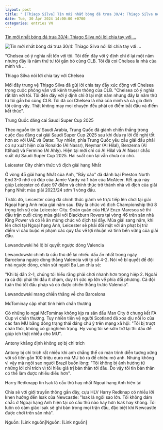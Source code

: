 ```yaml
---
layout: post
title: " [Thiago Silva] Tin mới nhất bóng đá trưa 30/4: Thiago Silva nói lời chia tay với ..."
date: Tue, 30 Apr 2024 14:00:00 +0700
categories: entries VN
---
```

[Tin mới nhất bóng đá trưa 30/4: Thiago Silva nói lời chia tay với ...](https://www.24h.com.vn/bong-da/tin-moi-nhat-bong-da-sang-30-4-liverpool-muon-giu-chan-salah-c48a1563994.html)

![Tin mới nhất bóng đá trưa 30/4: Thiago Silva nói lời chia tay với ...](https://cdn.24h.com.vn/upload/2-2024/images/2024-04-30/1714438013-123-thumbnail-width1200height628-watermark.jpg)

"Chelsea có ý nghĩa rất lớn với tôi. Tôi đến đây với ý định chỉ ở lại một năm nhưng đây là năm thứ tư tôi gắn bó cùng CLB. Tôi đã coi Chelsea là nhà của mình và ...

Thiago Silva nói lời chia tay với Chelsea

Mới đây trung vệ Thiago Silva đã gửi lời chia tay đầy xúc động với Chelsea trong cuộc phỏng vấn với kênh truyền thông của CLB. "Chelsea có ý nghĩa rất lớn với tôi. Tôi đến đây với ý định chỉ ở lại một năm nhưng đây là năm thứ tư tôi gắn bó cùng CLB. Tôi đã coi Chelsea là nhà của mình và cả gia đình tôi cũng vậy. Thật không may mọi chuyện đều phải có điểm bắt đầu và điểm kết thúc".

Trung Quốc đăng cai Saudi Super Cup 2025

Theo nguồn tin từ Saudi Arabia, Trung Quốc đã giành chiến thắng trong cuộc đua đăng cai giải Saudi Super Cup 2025 sau khi đưa ra lời đề nghị tốt hơn so với UAE và Qatar. Tuy nhiên, phía Trung Quốc yêu cầu giải đấu phải có sự xuất hiện của Ronaldo (Al Nassr), Neymar (Al Hilal), Benzema (Al Ittihad) và Fermino (Al Ahly). Hiện tại mới chỉ có Al Hilal và Al Nassr chắc suất dự Saudi Super Cup 2025. Hai suất còn lại vẫn chưa có chủ.

Leicester City chính thức vô địch giải hạng Nhất

Ở vòng 45 giải hạng Nhất của Anh, "Bầy cáo" đã đánh bại Preston North End 3-0 nhờ cú đúp của Jamie Vardy và 1 bàn của McAteer. Kết quả này giúp Leicester có được 97 điểm và chính thức trở thành nhà vô địch của giải hạng Nhất mùa giải 2023/24 sớm 1 vòng đấu.

Trước đó, Leicester cũng đã chính thức giành vé trực tiếp lên chơi tại giải Ngoại hạng Anh mùa giải năm sau. Đây là chức vô địch Championship thứ 8 trong lịch sử của Leicester City. Đoàn quân của HLV Enzo Maresca sẽ thi đấu trận cuối cùng mùa giải với Blackburn Rovers tại vòng 46 trên sân nhà King Power và có lễ ăn mừng chức vô địch tại đây. Mùa giải sang năm, khi lên chơi tại Ngoại hạng Anh, Leicester sẽ phải đối mặt với án phạt bị trừ điểm vì cáo buộc vi phạm các quy tắc về lợi nhuận và tính bền vững của giải đấu.

Lewandowski hé lộ bí quyết ngược dòng Valencia

Lewandowski chính là cầu thủ dể lại nhiều dấu ấn nhất trong ngày Barcelona ngược dòng thắng Valencia với tỷ số 4-2. Nói về bí quyết để đội nhà ngược dòng, chân sút người Ba Lan chia sẻ:

"Khi bị dẫn 2-1, chúng tôi hiểu rằng phải chơi nhanh hơn trong hiệp 2. Ngoài ra cả đội phải thi đấu ít chạm, duy trì sức ép lớn về phía đối phương. Cả đội tuân thủ tốt đấu pháp và có được chiến thắng trước Valencia".

Lewandowski mang chiến thắng về cho Barcelona

McTominay cập nhật tình hình chấn thương

Có những lo ngại McTominay không kịp ra sân đấu Man City ở chung kết FA Cup vì chấn thương. Tuy nhiên tiền vệ người Scotland đã xoa dịu nỗi lo của các fan MU bằng dòng trạng thái đáng chú ý trên mạng xã hội: "Tôi bị trượt chân thôi, không có gì nghiêm trọng. Hy vọng tôi sẽ sớm trở lại thi đấu để giúp ích thật nhiều cho MU".

Antony khẳng định không sợ bị chỉ trích

Antony bị chỉ trích rất nhiều khi anh chẳng thể có màn trình diễn tương xứng với số tiền gần 100 triệu euro mà MU bỏ ra để chiêu mộ anh. Nhưng không vì vậy mà ngôi sao người Brazil buồn lòng: "Tôi không bị ảnh hưởng từ những lời chỉ trích vì tôi hiểu giá trị bản thân tới đâu. Do vậy tôi tin bản thân có thể làm được nhiều điều hơn".

Harry Redknapp tin Isak là cầu thủ hay nhất Ngoại hạng Anh hiện tại

Chia sẻ với giới truyền thông gần đây, cựu HLV Harry Redknap có nhiều lời khen hướng đến Isak của Newcastle: "Isak là ngôi sao lớn. Tôi không dám chắc ở Ngoại hạng Anh hiện tại có cầu thủ nào hay hơn Isak hay không. Tôi luôn có cảm giác Isak sẽ ghi bàn trong mọi trận đấu, đặc biệt khi Newcastle được chơi trên sân nhà".

Nguồn: [Link nguồn]Nguồn: [Link nguồn]

